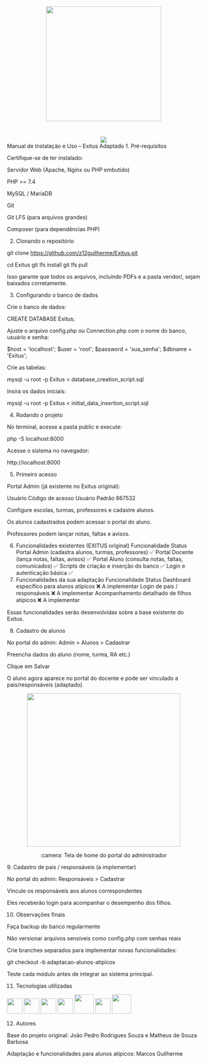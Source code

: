 <div align="center"> <img style="margin-bottom: 40px" src="https://user-images.githubusercontent.com/60266964/162435563-436fa05e-7e66-4419-8811-81ab90d758fa.png" width="300px"> </div> <div align="center"> <img src="http://img.shields.io/static/v1?label=STATUS&message=Finalizado&color=BLUE&style=for-the-badge"/> </div>
Manual de Instalação e Uso – Exitus Adaptado
1. Pré-requisitos

Certifique-se de ter instalado:

Servidor Web (Apache, Nginx ou PHP embutido)

PHP >= 7.4

MySQL / MariaDB

Git

Git LFS (para arquivos grandes)

Composer (para dependências PHP)

2. Clonando o repositório

git clone https://github.com/z12guilherme/Exitus.git

cd Exitus
git lfs install
git lfs pull

Isso garante que todos os arquivos, incluindo PDFs e a pasta vendor/, sejam baixados corretamente.

3. Configurando o banco de dados

Crie o banco de dados:

CREATE DATABASE Exitus;

Ajuste o arquivo config.php ou Connection.php com o nome do banco, usuário e senha:

$host = 'localhost';
$user = 'root';
$password = 'sua_senha';
$dbname = 'Exitus';

Crie as tabelas:

mysql -u root -p Exitus < database_creation_script.sql

Insira os dados iniciais:

mysql -u root -p Exitus < initial_data_insertion_script.sql

4. Rodando o projeto

No terminal, acesse a pasta public e execute:

php -S localhost:8000

Acesse o sistema no navegador:

http://localhost:8000

5. Primeiro acesso

Portal Admin (já existente no Exitus original):

Usuário	Código de acesso
Usuário Padrão	867532

Configure escolas, turmas, professores e cadastre alunos.

Os alunos cadastrados podem acessar o portal do aluno.

Professores podem lançar notas, faltas e avisos.

6. Funcionalidades existentes (EXITUS original)
Funcionalidade	Status
Portal Admin (cadastra alunos, turmas, professores)	✅
Portal Docente (lança notas, faltas, avisos)	✅
Portal Aluno (consulta notas, faltas, comunicados)	✅
Scripts de criação e inserção do banco	✅
Login e autenticação básica	✅
7. Funcionalidades da sua adaptação
Funcionalidade	Status
Dashboard específico para alunos atípicos	❌ A implementar
Login de pais / responsáveis	❌ A implementar
Acompanhamento detalhado de filhos atípicos	❌ A implementar

Essas funcionalidades serão desenvolvidas sobre a base existente do Exitus.

8. Cadastro de alunos

No portal do admin: Admin > Alunos > Cadastrar

Preencha dados do aluno (nome, turma, RA etc.)

Clique em Salvar

O aluno agora aparece no portal do docente e pode ser vinculado a pais/responsáveis (adaptado).

<div align="center"> <img src="https://user-images.githubusercontent.com/60266964/173252157-41a78e83-065d-4c35-ae1d-fc2666032c1c.png" width="400px"/> <p>:camera: Tela de home do portal do administrador</p> </div>
9. Cadastro de pais / responsáveis (a implementar)

No portal do admin: Responsáveis > Cadastrar

Vincule os responsáveis aos alunos correspondentes

Eles receberão login para acompanhar o desempenho dos filhos.

10. Observações finais

Faça backup do banco regularmente

Não versionar arquivos sensíveis como config.php com senhas reais

Crie branches separados para implementar novas funcionalidades:

git checkout -b adaptacao-alunos-atipicos

Teste cada módulo antes de integrar ao sistema principal.

11. Tecnologias utilizadas

<code><img src="https://cdn.jsdelivr.net/gh/devicons/devicon/icons/html5/html5-original.svg" width="40" height="40"/></code>
<code><img src="https://cdn.jsdelivr.net/gh/devicons/devicon/icons/css3/css3-original.svg" width="40" height="40"/></code>
<code><img src="https://cdn.jsdelivr.net/gh/devicons/devicon/icons/javascript/javascript-original.svg" width="40" height="40" /></code>
<code><img src="https://cdn.jsdelivr.net/gh/devicons/devicon/icons/php/php-original.svg" width="40" height="40" /></code>
<code><img src="https://cdn.jsdelivr.net/gh/devicons/devicon/icons/mysql/mysql-original-wordmark.svg" width="50" height="50" /></code>
<code><img src="https://cdn.jsdelivr.net/gh/devicons/devicon/icons/git/git-original.svg" width="40" height="40" /></code>
<code><img src="https://cdn.jsdelivr.net/gh/devicons/devicon/icons/sass/sass-original.svg" width="50" height="50" /></code>


12. Autores

Base do projeto original: João Pedro Rodrigues Souza e Matheus de Souza Barbosa

Adaptação e funcionalidades para alunos atípicos: Marcos Guilherme
